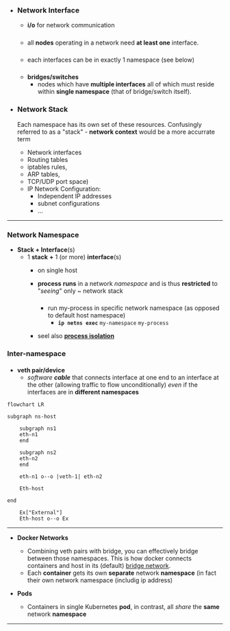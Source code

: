 


- ### Network Interface 

    - **i/o** for network communication

    #####
    - all **nodes** operating in a network need **at least one** interface.

    #####
    - each interfaces can be in exactly 1 namespace (see below)

    ####



    #####
    - **bridges/switches** 
        - nodes which have **multiple interfaces** all of which must reside within **single namespace** (that of bridge/switch itself).

- ### Network Stack
    Each namespace has its own set of these resources. 
    Confusingly  referred to as a "stack" - **network context** would be a more accurrate term

    - Network interfaces
    - Routing tables
    - iptables rules, 
    - ARP tables, 
    - TCP/UDP port space)
    - IP Network Configuration: 
        - Independent IP addresses
        - subnet configurations
        - ...

--- 

### Network Namespace
- **Stack + Interface**(s) 
    - 1 **stack**  **+** 1 (or more) **interface**(s)
        - on single host
        - **process** **runs** in a network *namespace* and is thus **restricted**  to "*seeing*" only ~ network stack
            #####
            - run my-process in specific network namespace (as opposed to default host namespace)
                - **`ip netns exec`** `my-namespace` `my-process`

        -  seel also **[process isolation](..//devops/docker/tech/process_isolation.md)** 

### Inter-namespace
####
- **veth pair/device** 
    - *software **cable*** that connects interface at one end to an interface at the other (allowing traffic to flow unconditionally) *even* if the interfaces are in **different namespaces**

```mermaid
flowchart LR

subgraph ns-host

    subgraph ns1
    eth-n1
    end

    subgraph ns2
    eth-n2
    end

    eth-n1 o--o |veth-1| eth-n2

    Eth-host

end    

    Ex["External"]
    Eth-host o--o Ex
```
---
 - **Docker Networks**  
    - Combining veth pairs with bridge, you can effectively bridge between those namespaces. This is how docker connects containers and host in its (default) [bridge network](../devops/docker/main/network.md). 
    - Each **container** gets its own **separate** network **namespace**  (in fact their own network namespace (includig ip address)


- **Pods** 
    - Containers in single Kubernetes **pod**, in contrast, all *share* the **same** network **namespace**

---







